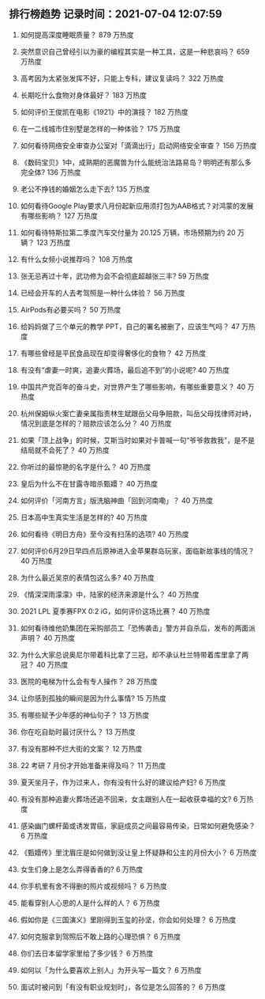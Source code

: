
## 排行榜趋势 记录时间：2021-07-04 12:07:59
  
  1. 如何提高深度睡眠质量？ 879 万热度
    
  2. 突然意识自己曾经引以为豪的编程其实是一种工具，这是一种悲哀吗？ 659 万热度
    
  3. 高考因为太紧张发挥不好，只能上专科，建议复读吗？ 322 万热度
    
  4. 长期吃什么食物对身体最好？ 183 万热度
    
  5. 如何评价王俊凯在电影《1921》中的演技？ 182 万热度
    
  6. 在一二线城市住别墅是怎样的一种体验？ 175 万热度
    
  7. 如何看待网络安全审查办公室对「滴滴出行」启动网络安全审查？ 156 万热度
    
  8. 《数码宝贝》1中，成熟期的恶魔兽为什么能统治法路易岛？明明还有那么多完全体? 136 万热度
    
  9. 老公不挣钱的婚姻怎么走下去? 135 万热度
    
  10. 如何看待Google Play要求八月份起新应用须打包为AAB格式？对鸿蒙的发展有哪些影响？ 127 万热度
    
  11. 如何看待特斯拉第二季度汽车交付量为 20.125 万辆，市场预期为约 20 万辆？ 123 万热度
    
  12. 有什么女频小说推荐吗？ 108 万热度
    
  13. 张无忌再过十年，武功修为会不会彻底超越张三丰? 59 万热度
    
  14. 已经会开车的人去考驾照是一种什么体验？ 56 万热度
    
  15. AirPods有必要买吗？ 50 万热度
    
  16. 给妈妈做了三个单元的教学 PPT，自己的署名被删了，应该生气吗？ 47 万热度
    
  17. 有哪些曾经是平民食品现在却变得奢侈化的食物？ 42 万热度
    
  18. 有没有“虐妻一时爽，追妻火葬场，最后追不到”的小说呢? 40 万热度
    
  19. 中国共产党百年的奋斗史，对世界产生了哪些影响，有哪些重要意义？ 40 万热度
    
  20. 杭州保姆纵火案亡妻亲属指责林生斌跟岳父母争赔款，叫岳父母找律师对峙，情况到底是怎样的？赔款应该怎么分？ 40 万热度
    
  21. 如果「顶上战争」的时候，艾斯当时如果对卡普喊一句“爷爷救救我”，是不是结局就不会死了？ 40 万热度
    
  22. 你听过的最惊艳的名字是什么？ 40 万热度
    
  23. 皇后为什么不在甘露寺暗杀甄嬛？ 40 万热度
    
  24. 如何评价「河南方言」版洗脑神曲「回到河南嘞」？ 40 万热度
    
  25. 日本高中生真实生活是怎样的? 40 万热度
    
  26. 如何看待《明日方舟》至今没有扫荡的选项? 40 万热度
    
  27. 如何评价6月29日早四点后原神进入金苹果群岛玩家，面临新故事线的情况？ 40 万热度
    
  28. 为什么最近吴京的表情包这么多? 40 万热度
    
  29. 《情深深雨濛濛》中，陆家的经济来源是什么？ 40 万热度
    
  30. 2021 LPL 夏季赛FPX 0:2 iG，如何评价这场比赛？ 40 万热度
    
  31. 如何看待维他奶集团在采购部员工「恐怖袭击」警方并自杀后，发布的两面派声明？ 40 万热度
    
  32. 为什么大家总说奥尼尔带着科比拿了三冠，却不承认杜兰特带着库里拿了两冠？ 40 万热度
    
  33. 医院的电梯为什么会有专人操作？ 28 万热度
    
  34. 让你感到孤独的瞬间是因为什么事情? 15 万热度
    
  35. 有哪些赋予少年感的神仙句子？ 13 万热度
    
  36. 你在吃自助时最讨厌什么？ 13 万热度
    
  37. 有没有那种不烂大街的文案？ 12 万热度
    
  38. 22 考研 7 月份才开始准备来得及吗？ 11 万热度
    
  39. 夏天坐月子，作为过来人，你有没有什么好的建议给产妇? 6 万热度
    
  40. 有没有那种追妻火葬场还追不回来，女主跟别人在一起收获幸福的文? 6 万热度
    
  41. 感染幽门螺杆菌或诱发胃癌，家庭成员之间最容易传染，日常如何避免感染？ 6 万热度
    
  42. 《甄嬛传》里沈眉庄是如何做到没让皇上怀疑静和公主的月份大小？ 6 万热度
    
  43. 女生们身上是怎么弄得香香的? 6 万热度
    
  44. 你手机里有舍不得删的照片或视频吗？ 6 万热度
    
  45. 能看穿别人心思的人是什么样的人？ 6 万热度
    
  46. 假如你是《三国演义》里刚得到玉玺的孙坚，你会如何处理？ 6 万热度
    
  47. 如何克服拿到驾照后不敢上路的心理恐惧？ 6 万热度
    
  48. 你们去日本留学家里给了多少钱？ 6 万热度
    
  49. 如何以「为什么要喜欢上别人」为开头写一篇文？ 6 万热度
    
  50. 面试时被问到「有没有职业规划时」，各位是怎么回答的？ 6 万热度
    
